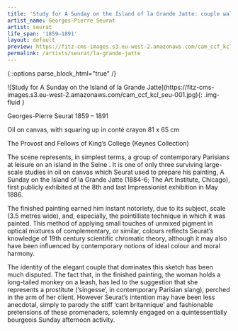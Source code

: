 ```yaml
---
title: 'Study for A Sunday on the Island of la Grande Jatte: couple walking'
artist_name: Georges-Pierre Seurat
artist: seurat
life_span: '1859–1891'
layout: default
preview: https://fitz-cms-images.s3.eu-west-2.amazonaws.com/cam_ccf_kcl_seu-001.jpg
permalink: /artists/seurat/la-grande-jatte
---
```

{::options parse_block_html="true" /}
<div class="text-center">
![Study for A Sunday on the Island of la Grande Jatte](https://fitz-cms-images.s3.eu-west-2.amazonaws.com/cam_ccf_kcl_seu-001.jpg){: .img-fluid }
</div>

Georges-Pierre Seurat 1859 – 1891

Oil on canvas, with squaring up in conté crayon 81 x 65 cm

The Provost and Fellows of King’s College (Keynes Collection)

The scene represents, in simplest terms, a group of contemporary Parisians at leisure on an island in the Seine . It is one of only three surviving large-scale studies in oil on canvas which Seurat used to prepare his painting, A Sunday on the Island of la Grande Jatte (1884-6; The Art Institute, Chicago), first publicly exhibited at the 8th and last Impressionist exhibition in May 1886.

The finished painting earned him instant notoriety, due to its subject, scale (3.5 metres wide), and, especially, the pointilliste technique in which it was painted. This method of applying small touches of unmixed pigment in optical mixtures of complementary, or similar, colours reflects Seurat’s knowledge of 19th century scientific chromatic theory, although it may also have been influenced by contemporary notions of ideal colour and moral harmony.

The identity of the elegant couple that dominates this sketch has been much disputed. The fact that, in the finished painting, the woman holds a long-tailed monkey on a leash, has led to the suggestion that she represents a prostitute (‘singesse’, in contemporary Parisian slang), perched in the arm of her client. However Seurat’s intention may have been less anecdotal, simply to parody the stiff ‘cant britannique’ and fashionable pretensions of these promenaders, solemnly engaged on a quintessentially bourgeois Sunday afternoon activity.
